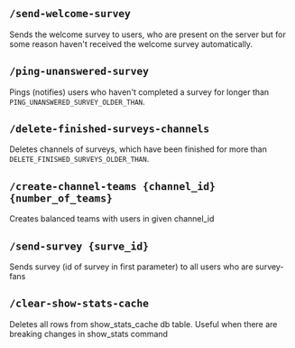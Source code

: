## `/send-welcome-survey`

Sends the welcome survey to users, who are present on the server but for some reason haven't received the welcome survey
automatically.

## `/ping-unanswered-survey`

Pings (notifies) users who haven't completed a survey for longer than `PING_UNANSWERED_SURVEY_OLDER_THAN`.

## `/delete-finished-surveys-channels`

Deletes channels of surveys, which have been finished for more than `DELETE_FINISHED_SURVEYS_OLDER_THAN`.

## `/create-channel-teams {channel_id} {number_of_teams}`

Creates balanced teams with users in given channel_id

## `/send-survey {surve_id}`

Sends survey (id of survey in first parameter) to all users who are survey-fans


## `/clear-show-stats-cache`

Deletes all rows from show_stats_cache db table. Useful when there are breaking changes in show_stats command